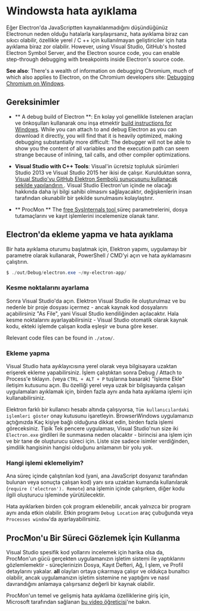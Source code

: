 # Windowsta hata ayıklama

Eğer Electron'da JavaScriptten kaynaklanmadığını düşündüğünüz Electronun neden olduğu hatalarla karşılaşırsanız, hata ayıklama biraz can sıkıcı olabilir, özellikle yerel / C ++ için kullanılmayan geliştiriciler için hata ayıklama biraz zor olabilir. However, using Visual Studio, GitHub's hosted Electron Symbol Server, and the Electron source code, you can enable step-through debugging with breakpoints inside Electron's source code.

**See also**: There's a wealth of information on debugging Chromium, much of which also applies to Electron, on the Chromium developers site: [Debugging Chromium on Windows](https://www.chromium.org/developers/how-tos/debugging-on-windows).

## Gereksinimler

* ** A debug build of Electron **: En kolay yol genellikle listelenen araçları ve önkoşulları kullanarak onu inşa etmektir [ build instructions for Windows](build-instructions-windows.md). While you can attach to and debug Electron as you can download it directly, you will find that it is heavily optimized, making debugging substantially more difficult: The debugger will not be able to show you the content of all variables and the execution path can seem strange because of inlining, tail calls, and other compiler optimizations.

* **Visual Studio with C++ Tools**: Visual'in ücretsiz topluluk sürümleri Studio 2013 ve Visual Studio 2015 her ikisi de çalışır. Kurulduktan sonra, [ Visual Studio'yu GitHub Elektron Sembolü sunucusunu kullanacak şekilde yapılandırın ](setting-up-symbol-server.md). Visual Studio Electron'un içinde ne olacağı hakkında daha iyi bilgi sahibi olmasını sağlayacaktır, değişkenlerin insan tarafından okunabilir bir şekilde sunulmasını kolaylaştırır.

* ** ProcMon ** The [ free SysInternals tool ][sys-internals] süreç parametrelerini, dosya tutamaçlarını ve kayıt işlemlerini incelemenize olanak tanır.

## Electron'da ekleme yapma ve hata ayıklama

Bir hata ayıklama oturumu başlatmak için, Elektron yapımı, uygulamayı bir parametre olarak kullanarak, PowerShell / CMD'yi açın ve hata ayıklamasını çalıştırın.

```powershell
$ ./out/Debug/electron.exe ~/my-electron-app/
```

### Kesme noktalarını ayarlama

Sonra Visual Studio'da açın. Elektron Visual Studio ile oluşturulmaz ve bu nedenle bir proje dosyası içermez - ancak kaynak kod dosyalarını açabilirsiniz "As File", yani Visual Studio kendiliğinden açılacaktır. Hala kesme noktalarını ayarlayabilirsiniz - Visual Studio otomatik olarak kaynak kodu, ekteki işlemde çalışan kodla eşleşir ve buna göre keser.

Relevant code files can be found in `./atom/`.

### Ekleme yapma

Visual Studio hata ayıklayıcısına yerel olarak veya bilgisayara uzaktan erişerek ekleme yapabilirsiniz. İşlem çalıştıktan sonra Debug / Attach to Process'e tıklayın. (veya ` CTRL + ALT + P ` tuşlarına basarak) "İşleme Ekle" iletişim kutusunu açın. Bu özelliği yerel veya uzak bir bilgisayarda çalışan uygulamaları ayıklamak için, birden fazla aynı anda hata ayıklama işlemi için kullanabilirsiniz.

Elektron farklı bir kullanıcı hesabı altında çalışıyorsa, ` Tüm kullanıcılardaki işlemleri göster ` onay kutusunu işaretleyin. BrowserWindows uygulamanızı açtığınızda Kaç kişiye bağlı olduğuna dikkat edin, birden fazla işlemi göreceksiniz. Tipik Tek pencere uygulaması, Visual Studio'nun size iki ` Electron.exe ` girdileri ile sunmasına neden olacaktır - birincisi ana işlem için ve bir tane de oluşturucu süreci için. Liste size sadece isimler verdiğinden, şimdilik hangisinin hangisi olduğunu anlamanın bir yolu yok.

### Hangi işlemi eklemeliyim?

Ana süreç içinde çalıştırılan kod (yani, ana JavaScript dosyanız tarafından bulunan veya sonuçta çalışan kod) yanı sıra uzaktan kumanda kullanılarak (` require ('electron'). Remote `) ana işlemin içinde çalışırken, diğer kodu ilgili oluşturucu işleminde yürütülecektir.

Hata ayıklarken birden çok program eklenebilir, ancak yalnızca bir program aynı anda etkin olabilir. Etkin programı `Debug Location` araç çubuğunda veya `Processes window`'da ayarlayabilirsiniz.

## ProcMon'u Bir Süreci Gözlemek İçin Kullanma

Visual Studio spesifik kod yollarını incelemek için harika olsa da, ProcMon'un gücü gerçekten uygulamanızın işletim sistemi ile yaptıklarını gözlemlemektir - süreçlerinizin Dosya, Kayıt Defteri, Ağ, İ şlem, ve Profil detaylarını yakalar. **all** olayları ortaya çıkarmaya çalışır ve oldukça bunaltıcı olabilir, ancak uygulamanızın işletim sistemine ne yaptığını ve nasıl davrandığını anlamaya çalışırsanız değerli bir kaynak olabilir.

ProcMon'un temel ve gelişmiş hata ayıklama özelliklerine giriş için, Microsoft tarafından sağlanan [bu video öğreticisi][procmon-instructions]'ne bakın.

[sys-internals]: https://technet.microsoft.com/en-us/sysinternals/processmonitor.aspx
[procmon-instructions]: https://channel9.msdn.com/shows/defrag-tools/defrag-tools-4-process-monitor
